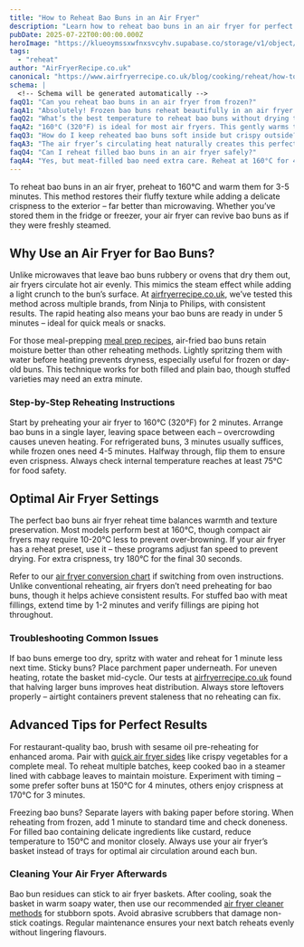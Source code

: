 ```yaml
---
title: "How to Reheat Bao Buns in an Air Fryer"
description: "Learn how to reheat bao buns in an air fryer for perfect texture every time. Get the ideal temperature, timing, and tips to avoid dryness. Quick guide for fluffy results."
pubDate: 2025-07-22T00:00:00.000Z
heroImage: "https://klueoymssxwfnxsvcyhv.supabase.co/storage/v1/object/public/Shmucket/how-to-reheat-bao-buns-in-air-fryer.png"
tags:
  - "reheat"
author: "AirFryerRecipe.co.uk"
canonical: "https://www.airfryerrecipe.co.uk/blog/cooking/reheat/how-to-reheat-bao-buns-in-air-fryer"
schema: |
  <!-- Schema will be generated automatically -->
faqQ1: "Can you reheat bao buns in an air fryer from frozen?"
faqA1: "Absolutely! Frozen bao buns reheat beautifully in an air fryer at 160°C for 4-5 minutes. No need to thaw – just extend the time by 1 minute compared to refrigerated buns. Check they're heated through before serving."
faqQ2: "What’s the best temperature to reheat bao buns without drying them out?"
faqA2: "160°C (320°F) is ideal for most air fryers. This gently warms the buns without evaporating too much moisture. For extra insurance against dryness, lightly mist them with water before reheating."
faqQ3: "How do I keep reheated bao buns soft inside but crispy outside?"
faqA3: "The air fryer’s circulating heat naturally creates this perfect texture contrast. Arrange buns in a single layer, don’t overcrowd, and flip halfway. For extra softness, wrap in damp kitchen paper during the last minute."
faqQ4: "Can I reheat filled bao buns in an air fryer safely?"
faqA4: "Yes, but meat-filled bao need extra care. Reheat at 160°C for 4-5 minutes, ensuring the filling reaches 75°C internally. Cut one open to check it’s steaming hot throughout before eating."
---
```

<p>To reheat bao buns in an air fryer, preheat to 160°C and warm them for 3-5 minutes. This method restores their fluffy texture while adding a delicate crispness to the exterior – far better than microwaving. Whether you’ve stored them in the fridge or freezer, your air fryer can revive bao buns as if they were freshly steamed.</p>

<h2>Why Use an Air Fryer for Bao Buns?</h2>
<p>Unlike microwaves that leave bao buns rubbery or ovens that dry them out, air fryers circulate hot air evenly. This mimics the steam effect while adding a light crunch to the bun’s surface. At <a href=https://www.airfryerrecipe.co.uk>airfryerrecipe.co.uk</a>, we’ve tested this method across multiple brands, from Ninja to Philips, with consistent results. The rapid heating also means your bao buns are ready in under 5 minutes – ideal for quick meals or snacks.</p>
<p>For those meal-prepping <a href=https://www.airfryerrecipe.co.uk/recipe-category/meal-prep>meal prep recipes</a>, air-fried bao buns retain moisture better than other reheating methods. Lightly spritzing them with water before heating prevents dryness, especially useful for frozen or day-old buns. This technique works for both filled and plain bao, though stuffed varieties may need an extra minute.</p>

<h3>Step-by-Step Reheating Instructions</h3>
<p>Start by preheating your air fryer to 160°C (320°F) for 2 minutes. Arrange bao buns in a single layer, leaving space between each – overcrowding causes uneven heating. For refrigerated buns, 3 minutes usually suffices, while frozen ones need 4-5 minutes. Halfway through, flip them to ensure even crispness. Always check internal temperature reaches at least 75°C for food safety.</p>

<h2>Optimal Air Fryer Settings</h2>
<p>The perfect bao buns air fryer reheat time balances warmth and texture preservation. Most models perform best at 160°C, though compact air fryers may require 10-20°C less to prevent over-browning. If your air fryer has a reheat preset, use it – these programs adjust fan speed to prevent drying. For extra crispness, try 180°C for the final 30 seconds.</p>
<p>Refer to our <a href=https://www.airfryerrecipe.co.uk/air-fryer-conversion-chart>air fryer conversion chart</a> if switching from oven instructions. Unlike conventional reheating, air fryers don’t need preheating for bao buns, though it helps achieve consistent results. For stuffed bao with meat fillings, extend time by 1-2 minutes and verify fillings are piping hot throughout.</p>

<h3>Troubleshooting Common Issues</h3>
<p>If bao buns emerge too dry, spritz with water and reheat for 1 minute less next time. Sticky buns? Place parchment paper underneath. For uneven heating, rotate the basket mid-cycle. Our tests at <a href=https://www.airfryerrecipe.co.uk>airfryerrecipe.co.uk</a> found that halving larger buns improves heat distribution. Always store leftovers properly – airtight containers prevent staleness that no reheating can fix.</p>

<h2>Advanced Tips for Perfect Results</h2>
<p>For restaurant-quality bao, brush with sesame oil pre-reheating for enhanced aroma. Pair with <a href=https://www.airfryerrecipe.co.uk/recipes>quick air fryer sides</a> like crispy vegetables for a complete meal. To reheat multiple batches, keep cooked bao in a steamer lined with cabbage leaves to maintain moisture. Experiment with timing – some prefer softer buns at 150°C for 4 minutes, others enjoy crispness at 170°C for 3 minutes.</p>
<p>Freezing bao buns? Separate layers with baking paper before storing. When reheating from frozen, add 1 minute to standard time and check doneness. For filled bao containing delicate ingredients like custard, reduce temperature to 150°C and monitor closely. Always use your air fryer’s basket instead of trays for optimal air circulation around each bun.</p>

<h3>Cleaning Your Air Fryer Afterwards</h3>
<p>Bao bun residues can stick to air fryer baskets. After cooling, soak the basket in warm soapy water, then use our recommended <a href=https://www.airfryerrecipe.co.uk/air-fryer-cleaner>air fryer cleaner methods</a> for stubborn spots. Avoid abrasive scrubbers that damage non-stick coatings. Regular maintenance ensures your next batch reheats evenly without lingering flavours.</p>
